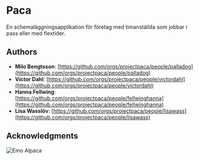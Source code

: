 # Paca

En schemaläggningsapplikation för företag med timanställda som jobbar i pass eller med flextider.

## Authors

* **Milo Bengtsson**: [https://github.com/orgs/projectpaca/people/palladog](https://github.com/orgs/projectpaca/people/palladog)
* **Victor Dahl**: [https://github.com/orgs/projectpaca/people/victordahl](https://github.com/orgs/projectpaca/people/victordahl)
* **Hanna Fellwing**: [https://github.com/orgs/projectpaca/people/fellwinghanna](https://github.com/orgs/projectpaca/people/fellwinghanna)
* **Lisa Wasslöv**: [https://github.com/orgs/projectpaca/people/lisawass](https://github.com/orgs/projectpaca/people/lisawass)

## Acknowledgments

![Emo Alpaca](http://www.cutenessoverflow.com/wp-content/uploads/2014/04/halil-sezai-lama-87b3b7.jpg)
